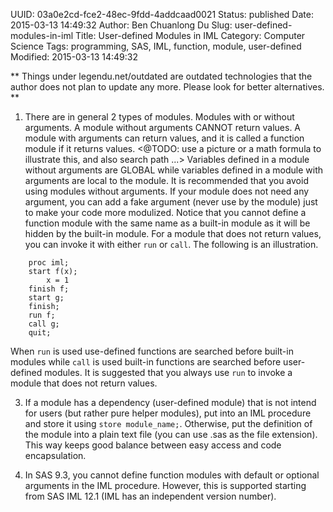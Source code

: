 UUID: 03a0e2cd-fce2-48ec-9fdd-4addcaad0021
Status: published
Date: 2015-03-13 14:49:32
Author: Ben Chuanlong Du
Slug: user-defined-modules-in-iml
Title: User-defined Modules in IML
Category: Computer Science
Tags: programming, SAS, IML, function, module, user-defined
Modified: 2015-03-13 14:49:32

**
Things under legendu.net/outdated are outdated technologies 
that the author does not plan to update any more. 
Please look for better alternatives.
**

1. There are in general 2 types of modules. 
Modules with or without arguments.
A module without arguments CANNOT return values.
A module with arguments can return values,
and it is called a function module if it returns values.
<@TODO: use a picture or a math formula to illustrate this, and also search path ...>
Variables defined in a module without arguments are GLOBAL
while variables defined in a module with arguments are local to the module.
It is recommended that you avoid using modules without arguments.
If your module does not need any argument,
you can add a fake argument (never use by the module) just to make your code more modulized.
Notice that you cannot define a function module with the same name as a built-in module 
as it will be hidden by the built-in module.
For a module that does not return values,
you can invoke it with either `run` or `call`.
The following is an illustration.
```SAS
	proc iml;
	start f(x);
		x = 1
	finish f;
	start g;
	finish;
	run f;
	call g;
	quit;
```
When `run` is used use-defined functions are searched before built-in modules
while `call` is used built-in functions are searched before user-defined modules.
It is suggested that you always use `run` to invoke a module that does not return values.


3. If a module has a dependency (user-defined module) that is not intend for users (but rather pure helper modules), 
put into an IML procedure and store it using `store module_name;`.
Otherwise, put the definition of the module into a plain text file (you can use .sas as the file extension). 
This way keeps good balance between easy access and code encapsulation.


4. In SAS 9.3, 
you cannot define function modules with default or optional arguments in the IML procedure.
However, 
this is supported starting from SAS IML 12.1 (IML has an independent version number).

